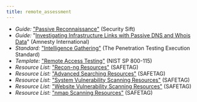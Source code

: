 ```yaml
---
title: remote_assessment
---
```

* *Guide:* ["Passive Reconnaissance"](http://www.securitysift.com/passive-reconnaissance/) (Security Sift)
* *Guide:* "[Investigating Infrastructure Links with Passive DNS and Whois Data](https://citizenevidence.org/2020/06/26/investigating-infrastructure-links-with-passive-dns-and-whois-data/)" (Amnesty International)
* *Standard:* ["Intelligence Gathering"](http://www.pentest-standard.org/index.php/Intelligence_Gathering) (The Penetration Testing Execution Standard)
* *Template:* ["Remote Access Testing"](http://csrc.nist.gov/publications/nistpubs/800-115/SP800-115.pdf#page=72) (NIST SP 800-115)
* *Resource List:* ["Recon-ng Resources"](#recon-ng) (SAFETAG)
* *Resource List:* ["Advanced Searching Resources"](#searching) (SAFETAG)
* *Resource List:* ["System Vulnerability Scanning Resources"](#system-vulnerability-scanning) (SAFETAG)
* *Resource List:* ["Website Vulnerability Scanning Resources"](#website-vulnerability-scanning) (SAFETAG)
* *Resource List:* ["nmap Scanning Resources"](#nmap-scanning) (SAFETAG)